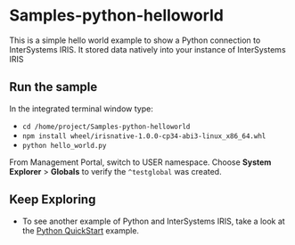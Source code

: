 # Samples-python-helloworld
This is a simple hello world example to show a Python connection to InterSystems IRIS. It stored data natively into your instance of InterSystems IRIS 

## Run the sample
In the integrated terminal window type: 

* `cd /home/project/Samples-python-helloworld`  
* `npm install wheel/irisnative-1.0.0-cp34-abi3-linux_x86_64.whl`
* `python hello_world.py`

From Management Portal, switch to USER namespace. Choose **System Explorer** > **Globals** to verify the `^testglobal` was created. 
	
## Keep Exploring
* To see another example of Python and InterSystems IRIS, take a look at the [Python QuickStart](https://learning.intersystems.com/course/view.php?name=Python%20QS) example.
